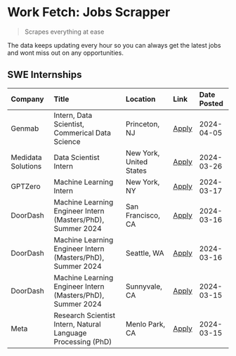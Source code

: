 # Work Fetch: Jobs Scrapper
> Scrapes everything at ease

The data keeps updating every hour so you can always get the latest jobs and wont miss out on any opportunities.

## SWE Internships
<!--START_SECTION:workfetch-->
| Company            | Title                                                        | Location                | Link                                                                                                                                                                                                                                                                         | Date Posted   |
|:-------------------|:-------------------------------------------------------------|:------------------------|:-----------------------------------------------------------------------------------------------------------------------------------------------------------------------------------------------------------------------------------------------------------------------------|:--------------|
| Genmab             | Intern, Data Scientist, Commerical Data Science              | Princeton, NJ           | [Apply](https://www.linkedin.com/jobs/view/intern-data-scientist-commerical-data-science-at-genmab-3887818362?position=10&pageNum=0&refId=2%2FwNDK1%2FazaUhcS%2F9ezasw%3D%3D&trackingId=5blgjsGyfHtHTBa2sYg%2FuA%3D%3D&trk=public_jobs_jserp-result_search-card)             | 2024-04-05    |
| Medidata Solutions | Data Scientist Intern                                        | New York, United States | [Apply](https://www.linkedin.com/jobs/view/data-scientist-intern-at-medidata-solutions-3810253704?position=9&pageNum=0&refId=2%2FwNDK1%2FazaUhcS%2F9ezasw%3D%3D&trackingId=cpqktTQHKexo10pkw6pMUQ%3D%3D&trk=public_jobs_jserp-result_search-card)                            | 2024-03-26    |
| GPTZero            | Machine Learning Intern                                      | New York, NY            | [Apply](https://www.linkedin.com/jobs/view/machine-learning-intern-at-gptzero-3860723963?position=8&pageNum=0&refId=2%2FwNDK1%2FazaUhcS%2F9ezasw%3D%3D&trackingId=XTKV5Nyqmp8%2BifQpFOaWPQ%3D%3D&trk=public_jobs_jserp-result_search-card)                                   | 2024-03-17    |
| DoorDash           | Machine Learning Engineer Intern (Masters/PhD), Summer 2024  | San Francisco, CA       | [Apply](https://www.linkedin.com/jobs/view/machine-learning-engineer-intern-masters-phd-summer-2024-at-doordash-3736457737?position=3&pageNum=0&refId=2%2FwNDK1%2FazaUhcS%2F9ezasw%3D%3D&trackingId=c5xps%2Bg21oxnTZ3A0ylXyw%3D%3D&trk=public_jobs_jserp-result_search-card) | 2024-03-16    |
| DoorDash           | Machine Learning Engineer Intern (Masters/PhD), Summer 2024  | Seattle, WA             | [Apply](https://www.linkedin.com/jobs/view/machine-learning-engineer-intern-masters-phd-summer-2024-at-doordash-3736455966?position=4&pageNum=0&refId=2%2FwNDK1%2FazaUhcS%2F9ezasw%3D%3D&trackingId=ECIAaUxxBp%2F2w8pYsO4g1g%3D%3D&trk=public_jobs_jserp-result_search-card) | 2024-03-16    |
| DoorDash           | Machine Learning Engineer Intern (Masters/PhD), Summer 2024  | Sunnyvale, CA           | [Apply](https://www.linkedin.com/jobs/view/machine-learning-engineer-intern-masters-phd-summer-2024-at-doordash-3736454973?position=2&pageNum=0&refId=2%2FwNDK1%2FazaUhcS%2F9ezasw%3D%3D&trackingId=5CVRPKfI3wdBTyzaik%2FBAg%3D%3D&trk=public_jobs_jserp-result_search-card) | 2024-03-15    |
| Meta               | Research Scientist Intern, Natural Language Processing (PhD) | Menlo Park, CA          | [Apply](https://www.linkedin.com/jobs/view/research-scientist-intern-natural-language-processing-phd-at-meta-3858718375?position=11&pageNum=0&refId=2%2FwNDK1%2FazaUhcS%2F9ezasw%3D%3D&trackingId=sRnWzWqUKjwZQ78M5yWe1Q%3D%3D&trk=public_jobs_jserp-result_search-card)     | 2024-03-15    |
<!--END_SECTION:workfetch-->
